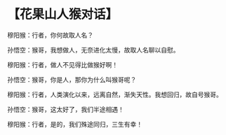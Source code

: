 # 【花果山人猴对话】

穆阳猴：行者，你何故取人名？

孙悟空：猴哥，我想做人，无奈进化太慢，故取人名聊以自慰。

穆阳猴：行者，做人不见得比做猴好啊！

孙悟空：猴哥，你是人，那你为什么叫猴哥呢？

穆阳猴：行者，人类演化以来，远离自然，渐失天性。我想回归，故自号猴哥。

孙悟空：猴哥，这太好了，我们半途相遇！

穆阳猴：行者，是的，我们殊途同归，三生有幸！
